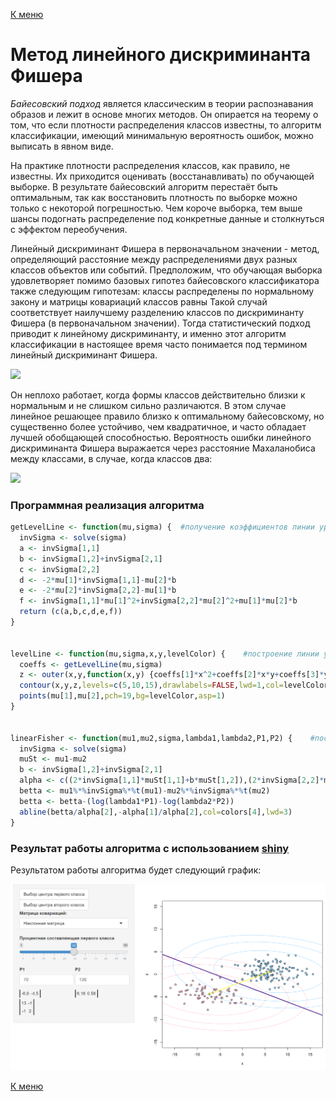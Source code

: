 [К меню](https://github.com/Inc1ementia/ML1)

# Метод линейного дискриминанта Фишера

*Байесовский подход* является классическим в теории распознавания образов и лежит в основе многих методов. Он опирается на теорему о том, что если плотности распределения классов известны, то алгоритм классификации, имеющий минимальную вероятность ошибок, можно выписать в явном виде.

На практике плотности распределения классов, как правило, не известны. Их приходится оценивать (восстанавливать) по обучающей выборке. В результате байесовский алгоритм перестаёт быть оптимальным, так как восстановить плотность по выборке можно только с некоторой погрешностью. Чем короче выборка, тем выше шансы подогнать распределение под конкретные данные и столкнуться с эффектом переобучения.

Линейный дискриминант Фишера в первоначальном значении - метод, определяющий расстояние между распределениями двух разных классов объектов или событий. Предположим, что обучающая выборка удовлетворяет помимо базовых гипотез байесовского классификатора также следующим гипотезам: классы распределены по нормальному закону и матрицы ковариаций классов равны Такой случай соответствует наилучшему разделению классов по дискриминанту Фишера (в первоначальном значении). Тогда статистический подход приводит к линейному дискриминанту, и именно этот алгоритм классификации в настоящее время часто понимается под термином линейный дискриминант Фишера.

<img src="https://render.githubusercontent.com/render/math?math=a(u%3B%5C%3B%7BX%7D%5E%7Bl%7D)%20%3D%20%5Carg%5Cmax_%7By%5Cin%20Y%7D%20%5Csum_%7Bi%3A%7By%7D_%7Bi%7D%3Dy%7D%20%5Cgamma_%7Bi%7D%20K(%5Cfrac%7B%5Crho(%20x%2C%7Bx%7D_%7Bi%7D)%7D%7Bh_%7Bi%7D%7D)a(x)%20%3D%5Carg%5Cmax_%7By%5Cin%20Y%7D%20%7B%5Clambda%7D_%7By%7D%7BP%7D_%7By%7D%7Bp%7D_%7By%7D(x)%20%3D%5Carg%5Cmax_%7By%5Cin%20Y%7D(%20%5Cunderbrace%7B%5Cln(%7B%5Clambda%7D_%7By%7D%7BP%7D_%7By%7D)%20-%5Cfrac%7B1%7D%7B2%7D%20%7B%5Cwidehat%7B%5Cmu%7D_%7By%7D%7D%5E%7BT%7D%20%7B%5CSigma%7D%5E%7B-1%7D%20%7B%5Cwidehat%7B%5Cmu%7D_%7By%7D%7D%7D_%7B%7B%5Cbeta%7D_%7By%7D%7D%20%2B%7Bx%7D%5E%7BT%7D%5Cunderbrace%7B%7B%5CSigma%7D%5E%7B-1%7D%20%7B%5Cwidehat%7B%5Cmu%7D%7D_%7By%7D%7D_%7B%7B%5Calpha%7D_%7By%7D%7D)%20%3D%5Carg%5Cmax_%7By%5Cin%20Y%7D(%7Bx%7D%5E%7BT%7D%7B%5Calpha%7D_%7By%7D%20%2B%7B%5Cbeta%7D_%7By%7D)">

Он неплохо работает, когда формы классов действительно близки к нормальным и не слишком сильно различаются. В этом случае линейное решающее правило близко к оптимальному байесовскому, но существенно более устойчиво, чем квадратичное, и часто обладает лучшей обобщающей способностью. Вероятность ошибки линейного дискриминанта Фишера выражается через расстояние Махаланобиса между классами, в случае, когда классов два:

<img src="https://render.githubusercontent.com/render/math?math=R(a)%20%3D%5CPhi(%20-%5Cfrac%7B1%7D%7B2%7D%5ClVert%20%7B%5Cmu%7D_%7B1%7D-%7B%5Cmu%7D_%7B2%7D%5CrVert%5CSigma)">

### Программная реализация алгоритма

```R
getLevelLine <- function(mu,sigma) {  #получение коэффициентов линии уровня (x-mu)^T %*% Sig^-1 %*% (x-mu)
  invSigma <- solve(sigma)
  a <- invSigma[1,1]
  b <- invSigma[1,2]+invSigma[2,1]
  c <- invSigma[2,2]
  d <- -2*mu[1]*invSigma[1,1]-mu[2]*b
  e <- -2*mu[2]*invSigma[2,2]-mu[1]*b
  f <- invSigma[1,1]*mu[1]^2+invSigma[2,2]*mu[2]^2+mu[1]*mu[2]*b
  return (c(a,b,c,d,e,f))
}
  
  
levelLine <- function(mu,sigma,x,y,levelColor) {    #построение линии уровня
  coeffs <- getLevelLine(mu,sigma)
  z <- outer(x,y,function(x,y) {coeffs[1]*x^2+coeffs[2]*x*y+coeffs[3]*y^2+coeffs[4]*x+coeffs[5]*y+coeffs[6]})
  contour(x,y,z,levels=c(5,10,15),drawlabels=FALSE,lwd=1,col=levelColor,add=TRUE)
  points(mu[1],mu[2],pch=19,bg=levelColor,asp=1)
}
  
  
linearFisher <- function(mu1,mu2,sigma,lambda1,lambda2,P1,P2) {    #построение разделяющей прямой Фишера
  invSigma <- solve(sigma)
  muSt <- mu1-mu2
  b <- invSigma[1,2]+invSigma[2,1]
  alpha <- c((2*invSigma[1,1]*muSt[1,1]+b*muSt[1,2]),(2*invSigma[2,2]*muSt[1,2]+b*muSt[1,1]))
  betta <- mu1%*%invSigma%*%t(mu1)-mu2%*%invSigma%*%t(mu2)
  betta <- betta-(log(lambda1*P1)-log(lambda2*P2))
  abline(betta/alpha[2],-alpha[1]/alpha[2],col=colors[4],lwd=3)
}
```

### Результат работы алгоритма с использованием [shiny](https://inc1ementia.shinyapps.io/fisherShiny/)

Результатом работы алгоритма будет следующий график:

![Fisher](Fisher.png)

[К меню](https://github.com/Inc1ementia/ML1)
